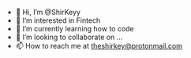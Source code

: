 - 👋 Hi, I’m @ShirKeyy
- 👀 I’m interested in Fintech
- 🌱 I’m currently learning how to code
- 💞️ I’m looking to collaborate on ...
- 📫 How to reach me at theshirkey@protonmail.com

<!---
ShirKeyy/ShirKeyy is a ✨ special ✨ repository because its `README.md` (this file) appears on your GitHub profile.
You can click the Preview link to take a look at your changes.
--->
